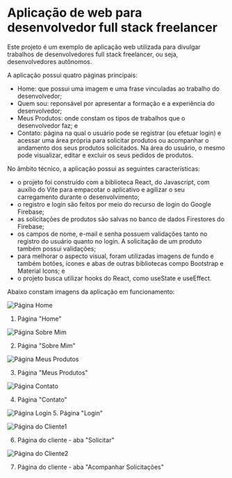 # Aplicação de web para desenvolvedor full stack freelancer

Este projeto é um exemplo de aplicação web utilizada para divulgar trabalhos de desenvolvedores full stack freelancer, ou seja, desenvolvedores autônomos.

A aplicação possui quatro páginas principais:

- Home: que possui uma imagem e uma frase vinculadas ao trabalho do desenvolvedor;
- Quem sou: reponsável por apresentar a formação e a experiência do desenvolvedor;
- Meus Produtos: onde constam os tipos de trabalhos que o desenvolvedor faz; e
- Contato: página na qual o usuário pode se registrar (ou efetuar login) e acessar uma área própria para solicitar produtos ou acompanhar o andamento dos seus produtos solicitados. Na área do usuário, o mesmo pode visualizar, editar e excluir os seus pedidos de produtos.

No âmbito técnico, a aplicação possui as seguintes características:
- o projeto foi construído com a biblioteca React, do Javascript, com auxílio do Vite para empacotar o aplicativo e agilizar o seu carregamento durante o desenvolvimento;
- o registro e login são feitos por meio do recurso de login do Google Firebase;
- as solicitações de produtos são salvas no banco de dados Firestores do Firebase;
- os campos de nome, e-mail e senha possuem validações tanto no registro do usuário quanto no login. A solicitação de um produto também possui validações;
- para melhorar o aspecto visual, foram utilizadas imagens de fundo e também botões, ícones e abas de outras bibliotecas compo Bootstrap e Material Icons; e
- o projeto busca utilizar hooks do React, como useState e useEffect.

Abaixo constam imagens da aplicação em funcionamento:

![Página Home](https://www.mediafire.com/view/ox52iq6epjdqj5f/imagem_home.png/file)

1. Página "Home"

![Página Sobre Mim](https://www.mediafire.com/view/t9eoygn59kl43wp/imagem_sobreMim.png/file)

2. Página "Sobre Mim"

![Página Meus Produtos](https://www.mediafire.com/view/edvw6yubtwan3gz/imagem_MeusProd.png/file)

3. Página "Meus Produtos"

![Página Contato](https://www.mediafire.com/view/cgqnufkrzalg9jp/imagem_Contato.png/file)

4. Página "Contato"

![Página Login](https://www.mediafire.com/view/p7pr963gq2kna1e/imagem_Login.png/file)
5. Página "Login"

![Página do Cliente1](https://www.mediafire.com/view/u9mxw0vr0tsv1fi/imagem_Solicitar.png/file)

6. Página do cliente - aba "Solicitar"

![Página do Cliente2](https://www.mediafire.com/view/v69gwapc8uyx0ma/imagem_Acompanhar.png/file)

7. Página do cliente - aba "Acompanhar Solicitações"

